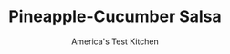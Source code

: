 ---
layout: ../../layouts/MarkdownPostLayout.astro
title: Pineapple-Cucumber Salsa
author: America's Test Kitchen
pubDate: 2023-03-15
description: "To cut down on the cutting, we leaned on the food processor."
image_url: https://res.cloudinary.com/hksqkdlah/image/upload/ar_1:1,c_fill,dpr_2.0,f_auto,fl_lossy.progressive.strip_profile,g_faces:auto,q_auto:low,w_344/35243_sfs-pineapple-cucumber-salsa-8
tags: ["Vegetables","Fruit","Quick","Sauces"]
calories: 337
protein: 
carbohydrates: 6
fats: 
fiber: 1
ingredients: ["1 1/2 cups (9 ounces) 1-inch, pineapple pieces","3 , jalapeno chiles, stemmed, seeded, and cut into 1/2-inch pieces","1/2 cup fresh, mint leaves","1/4 cup coarsely chopped, red onion","2 , garlic cloves, smashed and peeled","1 cup (6 ounces) 1/4-inch English, cucumber pieces","1 tablespoon, fresh lime juice","1 tablespoon, extra-virgin olive oil","1/2 teaspoon, salt","1/2 teaspoon, pepper"]
serves: 8
time: "15 minutes"
instructions: ["Pulse pineapple, jalapenos, mint, onion, and garlic in food processor until coarsely chopped, about 6 pulses, scraping down sides of bowl as needed. Transfer to serving bowl. Stir in cucumber, lime juice, oil, salt, and pepper. Serve."]
nutrition: ["120 mg Potassium","15 mg Phosphorus","23 mg Calcium","12 mg Magnesium","148 mg Sodium","1 g Fat","1 g Monounsaturated","24 mg Vitamin C","1 g Fiber","15 µg Folate (food)","3 g Sugars","6 µg Vitamin K","64 g Water","6 g Carbs","15 µg Folate equivalent (total)","16 µg Vitamin A","42 kcal Energy","337 calories"]
notes: "Do not use canned pineapple in this recipe. For a spicier salsa, reserve and add the jalapeno seeds."
---